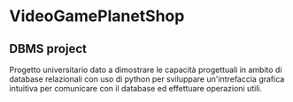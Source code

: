 # VideoGamePlanetShop
## DBMS project
Progetto universitario dato a dimostrare le capacità progettuali in ambito di database relazionali con uso di python per sviluppare un'intrefaccia grafica intuitiva per comunicare con il database ed effettuare operazioni utili.
